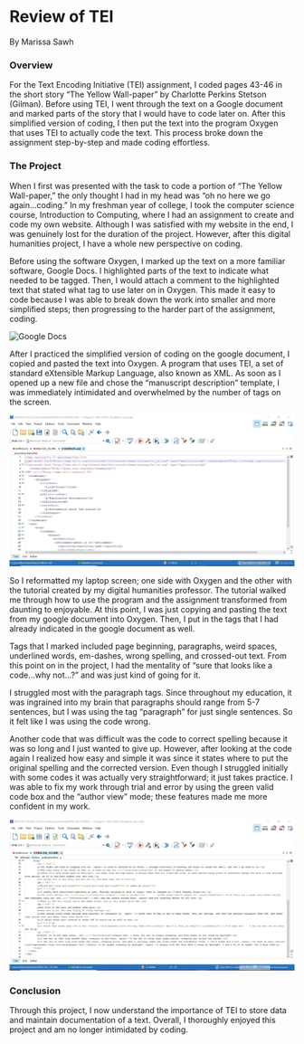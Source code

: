 # Review of TEI
By Marissa Sawh

### Overview
For the Text Encoding Initiative (TEI) assignment, I coded pages 43-46 in the short story “The Yellow Wall-paper” by Charlotte Perkins Stetson (Gilman). Before using TEI, I went through the text on a Google document and marked parts of the story that I would have to code later on. After this simplified version of coding, I then put the text into the program Oxygen that uses TEI to actually code the text.  This process broke down the assignment step-by-step and made coding effortless.

### The Project
When I first was presented with the task to code a portion of “The Yellow Wall-paper,” the only thought I had in my head was “oh no here we go again...coding.” In my freshman year of college, I took the computer science course, Introduction to Computing, where I had an assignment to create and code my own website. Although I was satisfied with my website in the end, I was genuinely lost for the duration of the project.  However, after this digital humanities project, I have a whole new perspective on coding.
	
Before using the software Oxygen, I marked up the text on a more familiar software, Google Docs. I highlighted parts of the text to indicate what needed to be tagged. Then, I would attach a comment to the highlighted text that stated what tag to use later on in Oxygen. This made it easy to code because I was able to break down the work into smaller and more simplified steps; then progressing to the harder part of the assignment, coding. 

![Google Docs
](https://raw.githubusercontent.com/MarissaSawh/MarissaSawh/main/images/ENGL350_TEIBlogGoogleDocs.jpg)

After I practiced the simplified version of coding on the google document, I copied and pasted the text into Oxygen. A program that uses TEI,  a set of standard eXtensible Markup Language, also known as XML. As soon as I opened up a new file and chose the “manuscript description” template, I was immediately intimidated and overwhelmed by the number of tags on the screen.

![Manuscript Description Template on Oxygen](https://raw.githubusercontent.com/MarissaSawh/MarissaSawh/main/images/ENGL350_TEItemplate.jpg)

So I reformatted my laptop screen; one side with Oxygen and the other with the tutorial created by my digital humanities professor. The tutorial walked me through how to use the program and the assignment transformed from daunting to enjoyable. At this point, I was just copying and pasting the text from my google document into Oxygen. Then, I put in the tags that I had already indicated in the google document as well. 

Tags that I marked included page beginning, paragraphs, weird spaces, underlined words, em-dashes, wrong spelling, and crossed-out text. From this point on in the project, I had the mentality of “sure that looks like a code...why not…?” and was just kind of going for it. 

I struggled most with the paragraph tags. Since throughout my education, it was ingrained into my brain that paragraphs should range from 5-7 sentences, but I was using the tag “paragraph” for just single sentences. So it felt like I was using the code wrong. 

Another code that was difficult was the code to correct spelling because it was so long and I just wanted to give up. However, after looking at the code again I realized how easy and simple it was since it states where to put the original spelling and the corrected version. Even though I struggled initially with some codes it was actually very straightforward; it just takes practice. I was able to fix my work through trial and error by using the green valid code box and the “author view” mode; these features made me more confident in my work.  

![Coding of the short story "The Yellow Wall-paper"](https://raw.githubusercontent.com/MarissaSawh/MarissaSawh/main/images/ENGL350_TEIpic2.jpg)

### Conclusion

Through this project, I now understand the importance of TEI to store data and maintain documentation of a text. Overall, I thoroughly enjoyed this project and am no longer intimidated by coding. 
